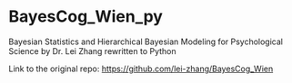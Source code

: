 # BayesCog_Wien_py
Bayesian Statistics and Hierarchical Bayesian Modeling for Psychological Science by Dr. Lei Zhang rewritten to Python

Link to the original repo: https://github.com/lei-zhang/BayesCog_Wien
